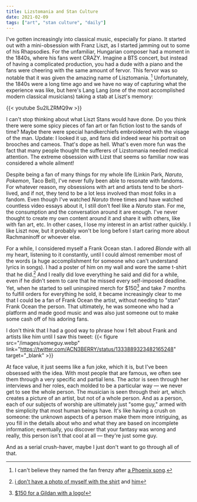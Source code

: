 ```yaml
---
title: Lizstomania and Stan Culture
date: 2021-02-09
tags: ["art", "stan culture", "daily"]
---
```


I've gotten increasingly into classical music, especially for piano. It started out with a mini-obsession with Franz Liszt, as I started jamming out to some of his Rhapsodies. For the unfamiliar, Hungarian composer had a moment in the 1840s, where his fans went CRAZY. Imagine a BTS concert, but instead of having a complicated production, you had a dude with a piano and the fans were cheering with the same amount of fervor. This fervor was so notable that it was given the amazing name of Lisztomania. [^1] Unfortunately, the 1840s were a long time ago and we have no way of capturing what the experience was like, but here's Lang Lang (one of the most accomplished modern classical musicians) taking a stab at Liszt's memory:

{{< youtube Su2lLZRMQ9w >}}

[^1]: I can't believe they named the fan frenzy after [a Phoenix song](https://www.youtube.com/watch?v=uF3reVVUbio).

I can't stop thinking about what Liszt Stans would have done. Do you think there were some spicy pieces of fan art or fan fiction lost to the sands of time? Maybe there were special handkerchiefs embroidered with the visage of the man. Update: I looked it up, and fans did indeed wear his portrait on brooches and cameos. That's dope as hell. What's even more fun was the fact that many people thought the sufferers of Lizstomania needed medical attention. The extreme obsession with Lizst that seems so familiar now was considered a whole ailment!

Despite being a fan of many things for my whole life (Linkin Park, _Naruto_, _Pokemon_, Taco Bell), I've never fully been able to resonate with fandoms. For whatever reason, my obsessions with art and artists tend to be short-lived, and if not, they tend to be a lot less involved than most folks in a fandom. Even though I've watched _Naruto_ three times and have watched countless video essays about it, I still don't feel like a _Naruto_ stan. For me, the consumption and the conversation around it are enough. I've never thought to create my own content around it and share it with others, like with fan art, etc. In other cases, I lose my interest in an artist rather quickly. I like Liszt now, but it probably won't be long before I start caring more about Rachmaninoff or whoever else.

For a while, I considered myself a Frank Ocean stan. I adored _Blonde_ with all my heart, listening to it constantly, until I could almost remember most of the words (a huge accomplishment for someone who can't understand lyrics in songs). I had a poster of him on my wall and wore the same t-shirt that he did.[^2] And I really did love everything he said and did for a while, even if he didn't seem to care that he missed every self-imposed deadline. Yet, when he started to sell uninspired merch for $150[^3] and take 7 months to fulfill orders for everything he sold, it became increasingly clear to me that I could be a fan of Frank Ocean the artist, without needing to "stan" Frank Ocean the person. That ultimately, he was someone who had a platform and made good music and was also just someone out to make some cash off of his adoring fans.

[^2]: [i don't have a photo of myself with the shirt](https://twitter.com/niknaps/status/1003270393715744769) and [him](https://media.glamour.com/photos/597cdfb2d0b6e4449ea399f6/master/pass/frank%203.jpg)
[^3]: [$150 for a Gildan with a logo!](https://www.highsnobiety.com/p/frank-ocean-new-merch/)

I don't think that I had a good way to phrase how I felt about Frank and artists like him until I saw this tweet:
{{< figure src="/images/someguy.webp" link="https://twitter.com/ACN3BERRY/status/1333889323482165248" target="_blank" >}}



At face value, it just seems like a fun joke, which it is, but I've been obsessed with the idea. With most people that are famous, we often see them through a very specific and partial lens. The actor is seen through her interviews and her roles, each molded to be a particular way — we never get to see the whole person. The musician is seen through their art, which creates a picture of an artist, but not of a whole person. And as a person, each of our subjects of worship are ultimately just "some guy," armed with the simplicity that most human beings have. It's like having a crush on someone: the unknown aspects of a person make them more intriguing, as you fill in the details about who and what they are based on incomplete information; eventually, you discover that your fantasy was wrong and really, this person isn't that cool at all — they're just some guy.

And as a serial crush-haver, maybe I just don't want to go through all of that.
